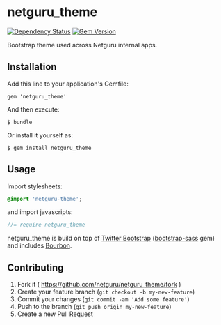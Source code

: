 # netguru_theme
[![Dependency Status](https://gemnasium.com/netguru/netguru_theme.svg)](https://gemnasium.com/netguru/netguru_theme)
[![Gem Version](https://badge.fury.io/rb/netguru_theme.svg)](http://badge.fury.io/rb/netguru_theme)

Bootstrap theme used across Netguru internal apps.

## Installation

Add this line to your application's Gemfile:

    gem 'netguru_theme'

And then execute:

    $ bundle

Or install it yourself as:

    $ gem install netguru_theme

## Usage

Import stylesheets:
```scss
@import 'netguru-theme';
```
and import javascripts:
```js
//= require netguru_theme
```

netguru_theme is build on top of [Twitter Bootstrap](http://getbootstrap.com/) ([bootstrap-sass](https://github.com/twbs/bootstrap-sass) gem) and includes [Bourbon](https://github.com/thoughtbot/bourbon).
## Contributing

1. Fork it ( https://github.com/netguru/netguru_theme/fork )
2. Create your feature branch (`git checkout -b my-new-feature`)
3. Commit your changes (`git commit -am 'Add some feature'`)
4. Push to the branch (`git push origin my-new-feature`)
5. Create a new Pull Request
